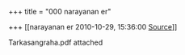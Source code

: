 +++
title = "000 narayanan er"

+++
[[narayanan er	2010-10-29, 15:36:00 [Source](https://groups.google.com/g/bvparishat/c/Y-ISQToX5vc)]]



Tarkasangraha.pdf attached  

  

